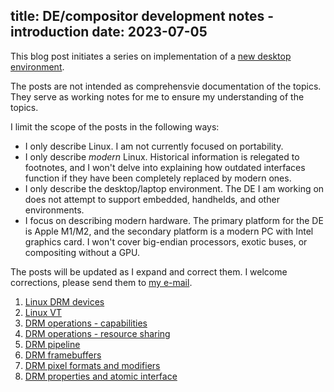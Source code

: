 title: DE/compositor development notes - introduction
date: 2023-07-05
----
This blog post initiates a series on implementation of a [new desktop environment](/new-de/).

The posts are not intended as comprehensvie documentation of the topics.
They serve as working notes for me to ensure my understanding of the topics.

I limit the scope of the posts in the following ways:
- I only describe Linux. I am not currently focused on portability.
- I only describe _modern_ Linux. Historical information is relegated to footnotes,
  and I won't delve into explaining how outdated interfaces function if they have
  been completely replaced by modern ones.
- I only describe the desktop/laptop environment. The DE I am working on does not
  attempt to support embedded, handhelds, and other environments.
- I focus on describing modern hardware. The primary platform for the DE is Apple M1/M2,
  and the secondary platform is a modern PC with Intel graphics card. I won't cover
  big-endian processors, exotic buses, or compositing without a GPU.

The posts will be updated as I expand and correct them. I welcome corrections,
please send them to [my e-mail](mailto:dottedmag@dottedmag.net).

1. [Linux DRM devices](/blog/01-de-drm/)
1. [Linux VT](/blog/02-de-vt/)
1. [DRM operations - capabilities](/blog/03-de-drm-ioctl/)
1. [DRM operations - resource sharing](/blog/04-de-drm-ioctl-2/)
1. [DRM pipeline](/blog/05-de-drm-pipeline/)
1. [DRM framebuffers](/blog/06-de-drm-framebuffer/)
1. [DRM pixel formats and modifiers](/blog/07-de-drm-pixel-formats/)
1. [DRM properties and atomic interface](/blog/08-de-drm-atomic/)

